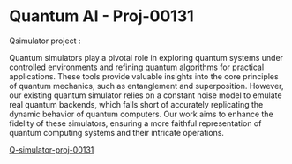 
# Quantum AI - Proj-00131
Qsimulator project :

Quantum simulators play a pivotal role in exploring quantum systems under controlled environments and refining quantum algorithms for practical applications. These tools provide valuable insights into the core principles of quantum mechanics, such as entanglement and superposition. However, our existing quantum simulator relies on a constant noise model to emulate real quantum backends, which falls short of accurately replicating the dynamic behavior of quantum computers. Our work aims to enhance the fidelity of these simulators, ensuring a more faithful representation of quantum computing systems and their intricate operations.

[Q-simulator-proj-00131](https://quantumai.dataoorts.com/q-simulator-proj-00131/)


